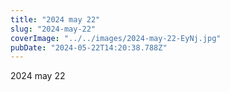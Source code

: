 ```yaml
---
title: "2024 may 22"
slug: "2024-may-22"
coverImage: "../../images/2024-may-22-EyNj.jpg"
pubDate: "2024-05-22T14:20:38.788Z"
---
```


2024 may 22
